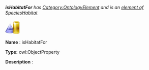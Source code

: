 ___isHabitatFor__ 
 has
 [Category:OntologyElement](../../Category/OntologyElement "Category:OntologyElement") 
 and is an
 [element of](../../Property/ElementOf "Property:ElementOf") 
[SpeciesHabitat](../../Submissions/SpeciesHabitat "Submissions:SpeciesHabitat")_




  





[![ObjectProperty](../images/thumb/c/c3/ObjectProperty.gif/45px-ObjectProperty.gif)](../../Image/ObjectProperty.gif "ObjectProperty")


__Name__ 
 : isHabitatFor
 



__Type:__ 
 owl:ObjectProperty
 



__Description__ 
 :